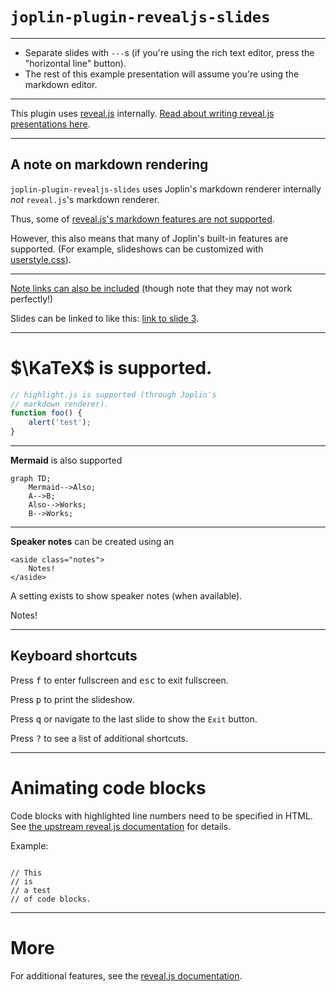 
# `joplin-plugin-revealjs-slides`

---

- Separate slides with `---`s (if you're using the rich text editor, press the "horizontal line" button).
- The rest of this example presentation will assume you're using the markdown editor.

---

This plugin uses [reveal.js](https://revealjs.com/) internally. [Read about writing reveal.js presentations here](https://revealjs.com/vertical-slides/).

---

## A note on markdown rendering

`joplin-plugin-revealjs-slides` uses Joplin's markdown renderer internally *not* `reveal.js`'s markdown renderer.

<!-- Read about fragments here: https://revealjs.com/fragments/ -->
<div class="fragment fade-up">

Thus, some of [reveal.js's markdown features are not supported](https://revealjs.com/markdown/).

</div>
<div class="fragment fade-up">

However, this also means that many of Joplin's built-in features are supported. (For example, slideshows can be customized with [userstyle.css](https://discourse.joplinapp.org/t/introduction-to-customising-joplin-userchrome-css-userstyle-css/21370)).

</div>

---

[Note links can also be included](:/9aeb224225314a1b9d7ee977ffeb3078) (though note that they may not work perfectly!)

Slides can be linked to like this: [link to slide 3](#3).

---

# $\KaTeX$ is supported.

```js
// highlight.js is supported (through Joplin's
// markdown renderer).
function foo() {
	alert('test');
}
```

---

**Mermaid** is also supported

```mermaid
graph TD;
    Mermaid-->Also;
    A-->B;
    Also-->Works;
    B-->Works;
```

---

**Speaker notes** can be created using an
```
<aside class="notes">
    Notes!
</aside>
```

A setting exists to show speaker notes (when available).

<aside class="notes">
    Notes!
</aside>

---

<section>

# Keyboard shortcuts

</section>
<section>

Press <kbd>f</kbd> to enter fullscreen and <kbd>esc</kbd> to exit fullscreen.

</section>
<section>

Press <kbd>p</kbd> to print the slideshow.

</section>
<section>

Press <kbd>q</kbd> or navigate to the last slide to show the `Exit` button.

</section>
<section>

Press <kbd>?</kbd> to see a list of additional shortcuts.

</section>

---

# Animating code blocks

Code blocks with highlighted line numbers need to be specified in HTML. See [the upstream reveal.js documentation](https://revealjs.com/code/#manual-highlighting) for details.

Example:
<pre><code data-trim data-line-numbers="1|3|4">
// This
// is
// a test
// of code blocks.
</code></pre>

---

# More

For additional features, see the [reveal.js documentation](https://revealjs.com/backgrounds/).
